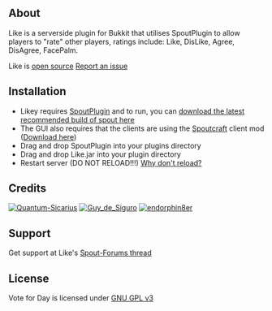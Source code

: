About
-----
Like is a serverside plugin for Bukkit that utilises SpoutPlugin to allow players to "rate" other players, ratings include: Like, DisLike, Agree, DisAgree, FacePalm.

Like is [open source][GitHub]
[Report an issue][Issues]

Installation
------------
* Likey requires [SpoutPlugin][Spout Link] and to run, you can [download the latest recommended build of spout here][Spout RB]
* The GUI also requires that the clients are using the [Spoutcraft][Spout Link] client mod  ([Download here][Get Spout])
* Drag and drop SpoutPlugin into your plugins directory
* Drag and drop Like.jar into your plugin directory
* Restart server (DO NOT RELOAD!!!) [Why don't reload?][Reload]

Credits
-------
[![Quantum-Sicarius](http://www.gravatar.com/avatar/cbcdbeb17461fb68c27befee29880127.png)](http://forums.spout.org/members/quantumsicarius.1017/)
[![Guy_de_Siguro](http://www.gravatar.com/avatar/7962fc6e594821902af1f0752f34bf48.png)](http://forums.spout.org/members/guy_de_siguro.2464/)
[![endorphin8er](http://forums.spout.org/data/avatars/l/5/5584.jpg?1334035159)](http://forums.spout.org/members/endorphin8er.5584/)

[Spout Wiki]: http://wiki.spout.org
[Spout Link]: http://spout.org
[Spout RB]: http://spout.in/plugin
[Get Spout]: http://get.spout.org
[Reload]: http://spout.in/reload
[License]: http://www.gnu.org/licenses/gpl.html
[Page]: http://forums.spout.org/threads/fun-like-i-like-you-like-we-all-like-cb1-2-5-r1-0.2461/
[GitHub]: https://github.com/Quantum-Sicarius-za-net/Like
[Issues]: https://github.com/Quantum-Sicarius-za-net/Like/issues

Support
-------
Get support at Like's [Spout-Forums thread][Page]

License
-------
Vote for Day is licensed under [GNU GPL v3][License]
